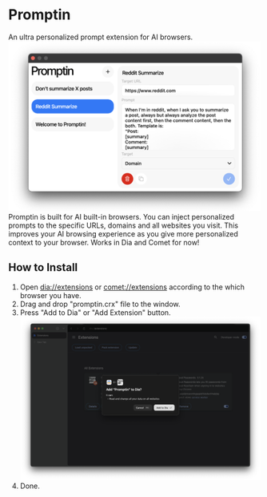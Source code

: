# Promptin
An ultra personalized prompt extension for AI browsers.
![promptinWindow](window.png)
Promptin is built for AI built-in browsers. You can inject personalized prompts to the specific URLs, domains and all websites you visit. This improves your AI browsing experience as you give more personalized context to your browser. Works in Dia and Comet for now!
## How to Install
1. Open [dia://extensions](dia://extensions) or [comet://extensions](comet://extensions) according to the which browser you have.
2. Drag and drop "promptin.crx" file to the window.
3. Press "Add to Dia" or "Add Extension" button.
![dia](dia.png)
4. Done.
